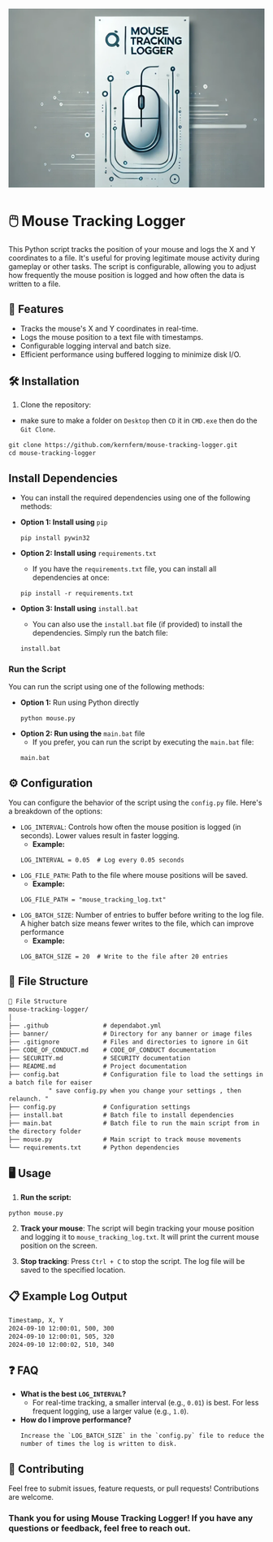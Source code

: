 <h1 align="center">
  <img src="https://github.com/KernFerm/mouse-tracker-logger/blob/main/banner/Mouse_Tracking_Logger.png" alt="Mouse Tracking Logger" />
</h1>



# 🖱️ Mouse Tracking Logger

This Python script tracks the position of your mouse and logs the X and Y coordinates to a file. It's useful for proving legitimate mouse activity during gameplay or other tasks. The script is configurable, allowing you to adjust how frequently the mouse position is logged and how often the data is written to a file.

## 🚀 Features

- Tracks the mouse's X and Y coordinates in real-time.
- Logs the mouse position to a text file with timestamps.
- Configurable logging interval and batch size.
- Efficient performance using buffered logging to minimize disk I/O.

## 🛠️ Installation

1. Clone the repository:
  - make sure to make a folder on `Desktop` then `CD` it in `CMD.exe` then do the `Git Clone`.
  ```
  git clone https://github.com/kernferm/mouse-tracking-logger.git
  cd mouse-tracking-logger
  ```

## Install Dependencies
  - You can install the required dependencies using one of the following methods:

- **Option 1: Install using** `pip`
  ```
  pip install pywin32
  ```
- **Option 2: Install using** `requirements.txt`
  - If you have the `requirements.txt` file, you can install all dependencies at once:
  ```
  pip install -r requirements.txt
  ```
- **Option 3: Install using** `install.bat`
  - You can also use the `install.bat` file (if provided) to install the dependencies. Simply run the batch file:
  ```
  install.bat
  ```

### Run the Script

You can run the script using one of the following methods:

- **Option 1:** Run using Python directly
  ```
  python mouse.py
  ```
- **Option 2: Run using the** `main.bat` file
  - If you prefer, you can run the script by executing the `main.bat` file:
  ```
  main.bat
  ```

## ⚙️ Configuration

You can configure the behavior of the script using the `config.py` file. Here's a breakdown of the options:

- `LOG_INTERVAL`: Controls how often the mouse position is logged (in seconds). Lower values result in faster logging.
  - **Example:**
  ```
  LOG_INTERVAL = 0.05  # Log every 0.05 seconds
  ```
- `LOG_FILE_PATH`: Path to the file where mouse positions will be saved.
  - **Example:**
  ```
  LOG_FILE_PATH = "mouse_tracking_log.txt"
  ```
- `LOG_BATCH_SIZE`: Number of entries to buffer before writing to the log file. A higher batch size means fewer writes to the file, which can improve performance
  - **Example:**
  ```
  LOG_BATCH_SIZE = 20  # Write to the file after 20 entries
  ```

## 📂 File Structure

```
📂 File Structure
mouse-tracking-logger/
│
├── .github               # dependabot.yml 
├── banner/               # Directory for any banner or image files
├── .gitignore            # Files and directories to ignore in Git
├── CODE_OF_CONDUCT.md    # CODE_OF_CONDUCT documentation
├── SECURITY.md           # SECURITY documentation
├── README.md             # Project documentation
├── config.bat            # Configuration file to load the settings in a batch file for eaiser
           " save config.py when you change your settings , then relaunch. "
├── config.py             # Configuration settings
├── install.bat           # Batch file to install dependencies
├── main.bat              # Batch file to run the main script from in the directory folder
├── mouse.py              # Main script to track mouse movements
└── requirements.txt      # Python dependencies
```

## 🖥️ Usage

1. **Run the script:**
  ```
  python mouse.py
  ```

2. **Track your mouse**: The script will begin tracking your mouse position and logging it to `mouse_tracking_log.txt`. It will print the current mouse position on the screen.

3. **Stop tracking**: Press `Ctrl + C` to stop the script. The log file will be saved to the specified location.

## 📋 Example Log Output

  ```
  Timestamp, X, Y
2024-09-10 12:00:01, 500, 300
2024-09-10 12:00:01, 505, 320
2024-09-10 12:00:02, 510, 340
  ```

## ❓ FAQ

- **What is the best `LOG_INTERVAL`?**
  - For real-time tracking, a smaller interval (e.g., `0.01`) is best. For less frequent logging, use a larger value (e.g., `1.0`).
- **How do I improve performance?**
  ```
  Increase the `LOG_BATCH_SIZE` in the `config.py` file to reduce the number of times the log is written to disk.
  ```

## 🤝 Contributing

Feel free to submit issues, feature requests, or pull requests! Contributions are welcome.

### Thank you for using Mouse Tracking Logger! If you have any questions or feedback, feel free to reach out.

